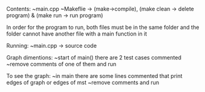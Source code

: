 Contents:
~main.cpp
~Makeflie -> (make->compile), (make clean -> delete program) & (make run -> run program)

In order for the program to run, both files must be in the same folder and the folder cannot have another file with a main function in it

Running:
~main.cpp -> source code

Graph dimentions: 
~start of main() there are 2 test cases commented
~remove comments of one of them and run

To see the graph:
~in main there are some lines commented that print edges of graph or edges of mst
~remove comments and run
